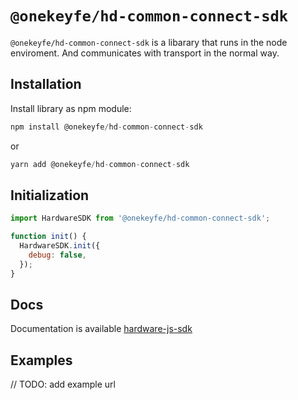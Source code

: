 # `@onekeyfe/hd-common-connect-sdk`

`@onekeyfe/hd-common-connect-sdk` is a libarary that runs in the node enviroment. And communicates with transport in the normal way.

## Installation

Install library as npm module:

```javascript
npm install @onekeyfe/hd-common-connect-sdk
```

or

```javascript
yarn add @onekeyfe/hd-common-connect-sdk
```

## Initialization

```javascript
import HardwareSDK from '@onekeyfe/hd-common-connect-sdk';

function init() {
  HardwareSDK.init({
    debug: false,
  });
}
```

## Docs

Documentation is available [hardware-js-sdk](https://developer.onekey.so/connect-to-hardware/hardware-sdk/start)

## Examples
// TODO: add example url

